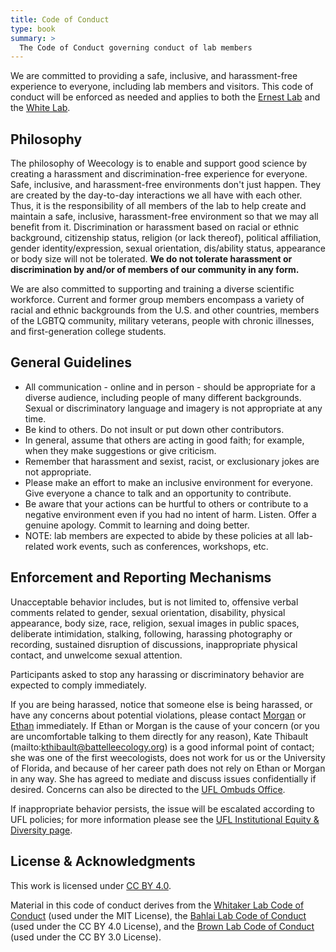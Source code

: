 ```yaml
---
title: Code of Conduct
type: book
summary: >
  The Code of Conduct governing conduct of lab members
---
```


We are committed to providing a safe, inclusive, and harassment-free experience to everyone, including lab members and visitors. This code of conduct will be enforced as needed and applies to both the [Ernest Lab](http://ernestlab.weecology.org/) and the [White Lab](http://whitelab.weecology.org/).

## Philosophy

The philosophy of Weecology is to enable and support good science by creating a harassment and discrimination-free experience for everyone. Safe, inclusive, and harassment-free environments don't just happen. They are created by the day-to-day interactions we all have with each other. Thus, it is the responsibility of all members of the lab to help create and maintain a safe, inclusive, harassment-free environment so that we may all benefit from it. Discrimination or harassment based on racial or ethnic background, citizenship status, religion (or lack thereof), political affiliation, gender identity/expression, sexual orientation, dis/ability status, appearance or body size will not be tolerated. **We do not tolerate harassment or discrimination by and/or of members of our community in any form.**

We are also committed to supporting and training a diverse scientific workforce. Current and former group members encompass a variety of racial and ethnic backgrounds from the U.S. and other countries, members of the LGBTQ community, military veterans, people with chronic illnesses, and first-generation college students.

## General Guidelines

* All communication - online and in person - should be  appropriate for a diverse audience, including people of many different backgrounds. Sexual or discriminatory language and imagery is not appropriate at any time.
* Be kind to others. Do not insult or put down other contributors.
* In general, assume that others are acting in good faith; for example, when they make suggestions or give criticism.
* Remember that harassment and sexist, racist, or exclusionary jokes are not appropriate.
* Please make an effort to make an inclusive environment for everyone. Give everyone a chance to talk and an opportunity to contribute.
* Be aware that your actions can be hurtful to others or contribute to a negative environment even if you had no intent of harm. Listen. Offer a genuine apology. Commit to learning and doing better.
* NOTE: lab members are expected to abide by these policies at all lab-related work events, such as conferences, workshops, etc.

## Enforcement and Reporting Mechanisms

Unacceptable behavior includes, but is not limited to, offensive verbal comments related to gender, sexual orientation, disability, physical appearance, body size, race, religion, sexual images in public spaces, deliberate intimidation, stalking, following, harassing photography or recording, sustained disruption of discussions, inappropriate physical contact, and unwelcome sexual attention.

Participants asked to stop any harassing or discriminatory behavior are expected to comply immediately.

If you are being harassed, notice that someone else is being harassed, or have any concerns about potential violations, please contact [Morgan](mailto:morgan@weecology.org) or [Ethan](mailto:ethan@weecology.org) immediately. If Ethan or Morgan is the cause of your concern (or you are uncomfortable talking to them directly for any reason), Kate Thibault (mailto:kthibault@battelleecology.org) is a good informal point of contact; she was one of the first weecologists, does not work for us or the University of Florida, and because of her career path does not rely on Ethan or Morgan in any way. She has agreed to mediate and discuss issues confidentially if desired. Concerns can also be directed to the [UFL Ombuds Office](https://www.ombuds.ufl.edu/).

If inappropriate behavior persists, the issue will be escalated according to UFL policies; for more information please see the [UFL Institutional Equity & Diversity page](http://hr.ufl.edu/manager-resources/recruitment-staffing/institutional-equity-diversity/).

## License & Acknowledgments

This work is licensed under [CC BY 4.0](https://creativecommons.org/licenses/by/4.0/).

Material in this code of conduct derives from the [Whitaker Lab Code of Conduct](https://github.com/WhitakerLab/Onboarding/blob/master/CODE_OF_CONDUCT.md) (used under the MIT License), the [Bahlai Lab Code of Conduct](https://github.com/BahlaiLab/Policies/blob/master/Code_of_conduct.md) (used under the CC BY 4.0 License), and the [Brown Lab Code of Conduct](http://ivory.idyll.org/lab/coc.html) (used under the CC BY 3.0 License).
